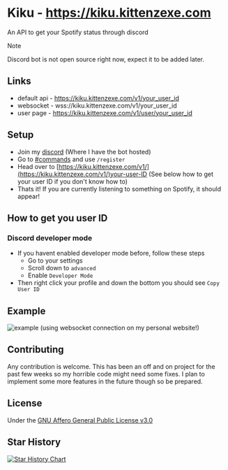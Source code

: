# Kiku - https://kiku.kittenzexe.com

An API to get your Spotify status through discord

> [!NOTE]
> Discord bot is not open source right now, expect it to be added later.

## Links

- default api - https://kiku.kittenzexe.com/v1/your_user_id
- websocket   - wss://kiku.kittenzexe.com/v1/your_user_id
- user page   - https://kiku.kittenzexe.com/v1/user/your_user_id

## Setup

- Join my [discord](https://discord.gg/Sq6GSbZjHj) (Where I have the bot hosted)
- Go to [#commands](https://discord.com/channels/971691815617036348/1185841646215102464) and use `/register`
- Head over to [https://kiku.kittenzexe.com/v1/](https://kiku.kittenzexe.com/v1/)your-user-ID (See below how to get your user ID if you don't know how to)
- Thats it! If you are currently listening to something on Spotify, it should appear!

## How to get you user ID

### Discord developer mode

- If you havent enabled developer mode before, follow these steps
  - Go to your settings
  - Scroll down to `advanced`
  - Enable `Developer Mode`
- Then right click your profile and down the bottom you should see `Copy User ID`

## Example

![example](https://cdn.discordapp.com/attachments/1231582708539592766/1231929855906676776/Spotify_62pkhQ1qPT.gif?ex=66279b95&is=66264a15&hm=cd14a9356d3f49403fd3a44bdf68927856ff26eea00b0b5f031f5f2ee211001a&)
(using websocket connection on my personal website!)


## Contributing

Any contribution is welcome. This has been an off and on project for the past few weeks so my horrible code might need some fixes. I plan to implement some more features in the future though so be prepared.

## License

Under the [GNU Affero General Public License v3.0](https://github.com/KittenzExe/kiku?tab=AGPL-3.0-1-ov-file)

## Star History

[![Star History Chart](https://api.star-history.com/svg?repos=KittenzExe/Kiku&type=Timeline)](https://star-history.com/#KittenzExe/Kiku&Timeline)

